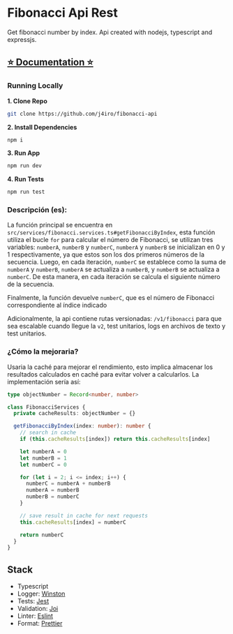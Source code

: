 # Fibonacci Api Rest

Get fibonacci number by index. Api created with nodejs, typescript and expressjs.

## [⭐ Documentation ⭐](https://documenter.getpostman.com/view/7899354/2s93XwyimP)

### Running Locally

**1. Clone Repo**

```bash
git clone https://github.com/j4iro/fibonacci-api
```

**2. Install Dependencies**

```bash
npm i
```

**3. Run App**

```bash
npm run dev
```

**4. Run Tests**

```bash
npm run test
```

### Descripción (es):

La función principal se encuentra en `src/services/fibonacci.services.ts#getFibonacciByIndex`, esta función utiliza el bucle `for` para calcular el número de Fibonacci, se utilizan tres variables: `numberA`, `numberB` y `numberC`, `numberA` y `numberB` se inicializan en 0 y 1 respectivamente, ya que estos son los dos primeros números de la secuencia. Luego, en cada iteración, `numberC` se establece como la suma de `numberA` y `numberB`, `numberA` se actualiza a `numberB`, y `numberB` se actualiza a `numberC`. De esta manera, en cada iteración se calcula el siguiente número de la secuencia.

Finalmente, la función devuelve `numberC`, que es el número de Fibonacci correspondiente al índice indicado

Adicionalmente, la api contiene rutas versionadas: `/v1/fibonacci` para que sea escalable cuando llegue la `v2`, test unitarios, logs en archivos de texto y test unitarios.

### ¿Cómo la mejoraria?

Usaria la caché para mejorar el rendimiento, esto implica almacenar los resultados calculados en caché para evitar volver a calcularlos. La implementación sería así:

```ts
type objectNumber = Record<number, number>

class FibonacciServices {
  private cacheResults: objectNumber = {}

  getFibonacciByIndex(index: number): number {
    // search in cache
    if (this.cacheResults[index]) return this.cacheResults[index]

    let numberA = 0
    let numberB = 1
    let numberC = 0

    for (let i = 2; i <= index; i++) {
      numberC = numberA + numberB
      numberA = numberB
      numberB = numberC
    }

    // save result in cache for next requests
    this.cacheResults[index] = numberC

    return numberC
  }
}
```

## Stack

- Typescript
- Logger: [Winston](https://www.npmjs.com/package/winston)
- Tests: [Jest](https://jest.io)
- Validation: [Joi](https://joi.dev/)
- Linter: [Eslint](https://eslint.org/)
- Format: [Prettier](https://prettier.io/)
